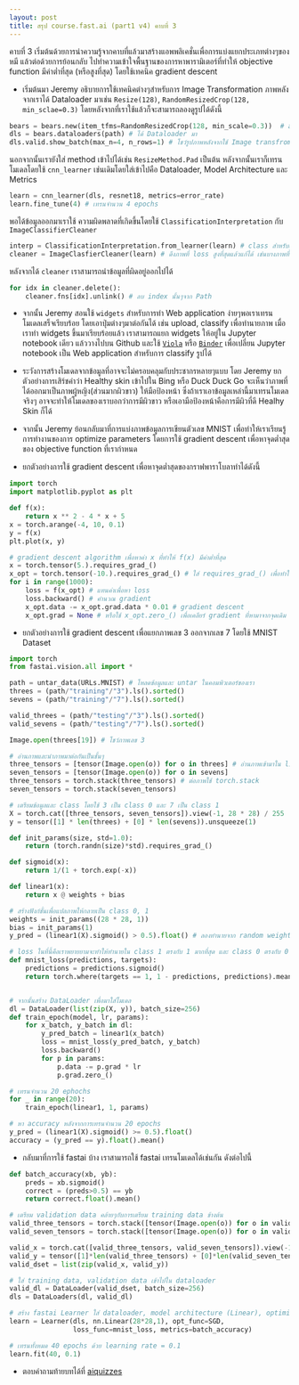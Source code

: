```yaml
---
layout: post
title: สรุป course.fast.ai (part1 v4) คาบที่ 3
---
```


คาบที่ 3 เริ่มต้นด้วยการนำความรู้จากคาบที่แล้วมาสร้างแอพพลิเคชั่นเพื่อการแบ่งแยกประเภทต่างๆของหมี แล้วต่อด้วยการย้อนกลับ
ไปทำความเข้าใจพื้นฐานของการหาพารามิเตอร์ที่ทำให้ objective function มีค่าต่ำที่สุด (หรือสูงที่สุด) โดยใช้เทคนิค gradient descent

* เริ่มต้นมา Jeremy อธิบายการใช้เทคนิคต่างๆสำหรับการ Image Transformation ภาพหลังจากเราได้ Dataloader มาเช่น `Resize(128)`,
`RandomResizedCrop(128, min_sclae=0.3)` โดยหลังจากที่เราใช้แล้วก็จะสามารถลองดูรูปได้ดังนี้

``` python
bears = bears.new(item_tfms=RandomResizedCrop(128, min_scale=0.3))  # apply การ crop จากรูปเดิมแบบสุ่มและ scale รูปด้วย
dls = bears.dataloaders(path) # ได้ Dataloader มา
dls.valid.show_batch(max_n=4, n_rows=1) # โชว์รูปภาพหลังจากใช้ Image transfrom: RandomResizedCrop
```

นอกจากนั้นเรายังใส่ method เข้าไปได้เช่น `ResizeMethod.Pad` เป็นต้น หลังจากนั้นเราก็เทรนโมเดลโดยใช้ `cnn_learner` เช่นเดิมโดยใส่เข้าไปคือ Dataloader, Model Architecture และ Metrics

``` py
learn = cnn_learner(dls, resnet18, metrics=error_rate)
learn.fine_tune(4) # เทรนจำนวน 4 epochs
```

พอได้ข้อมูลออกมาเราใช้ ความผิดพลาดที่เกิดขึ้นโดยใช้ `ClassificationInterpretation` กับ `ImageClassifierCleaner`

``` py
interp = ClassificationInterpretation.from_learner(learn) # class สำหรับดูรายละเอียดของการทำนายผลข้อมูล
cleaner = ImageClasfierCleaner(learn) # ดึงภาพที่ loss สูงที่สุดแล้วแก้ได้ เช่นบางภาพที่โหลดมาเป็นภาพเปล่า
```

หลังจากได้ `cleaner` เราสามารถนำข้อมูลที่ผิดอยู่ออกไปได้

``` py
for idx in cleaner.delete():
    cleaner.fns[idx].unlink() # ลบ index นั้นๆจาก Path
```

* จากนั้น Jeremy สอนใช้ `widgets` สำหรับการทำ Web application ง่ายๆพอเราเทรนโมเดลเสร็จเรียบร้อย โดยเอาปุ่มต่างๆมาต่อกันได้ เช่น upload, classify เพื่อทำนายภาพ เมื่อเราทำ widgets ขึ้นมาเรียบร้อยแล้ว เราสามารถแยก widgets ให้อยู่ใน Jupyter notebook เดียว
แล้ววางไปบน Github และใช้ [`Viola`](https://voila.readthedocs.io/en/stable/) หรือ [`Binder`](https://mybinder.org/) เพื่อเปลี่ยน Jupyter notebook เป็น Web application สำหรับการ classify รูปได้

* ระวังการสร้างโมเดลจากข้อมูลที่อาจจะไม่ครอบคลุมกับประชากรหลายๆแบบ โดย Jeremy ยกตัวอย่างการเสิร์ชคำว่า Healthy skin เข้าไปใน Bing หรือ Duck Duck Go จะเห็นว่าภาพที่ได้ออกมาเป็นภาพผู้หญิง(ส่วนมากผิวขาว)  ให้มือป้องหน้า ซึ่งถ้าเราเอาข้อมูลเหล่านี้มาเทรนโมเดลจริงๆ อาจจะทำให้โมเดลของเราบอกว่าการมีผิวขาว หรือเอามือป้องหน้าคือการมีผิวที่ดี Healhy Skin ก็ได้

* จากนั้น Jeremy ย้อนกลับมาที่การแบ่งภาพข้อมูลการเขียนตัวเลข MNIST เพื่อทำให้เราเรียนรู้การทำงานของการ optimize parameters
โดยการใช้ gradient descent เพื่อหาจุดต่ำสุดของ objective function ที่เรากำหนด

* ยกตัวอย่างการใช้ gradient descent เพื่อหาจุดต่ำสุดของกราฟพาราโบลาทำได้ดังนี้

``` py
import torch
import matplotlib.pyplot as plt

def f(x):
    return x ** 2 - 4 * x + 5
x = torch.arange(-4, 10, 0.1)
y = f(x)
plt.plot(x, y)

# gradient descent algorithm เพื่อหาค่า x ที่ทำให้ f(x) มีค่าต่ำที่สุด
x = torch.tensor(5.).requires_grad_()
x_opt = torch.tensor(-10.).requires_grad_() # ใส่ requires_grad_() เพื่อทำให้หา gradient ได้
for i in range(1000):
    loss = f(x_opt) # แทนค่าเพื่อหา loss
    loss.backward() # คำนวณ​ gradient
    x_opt.data -= x_opt.grad.data * 0.01 # gradient descent
    x_opt.grad = None # หรือใช้ x_opt.zero_() เพื่อเคลียร์​ gradient ที่หามาจากจุดเดิม
```

* ยกตัวอย่างการใช้ gradient descent เพื่อแยกภาพเลข 3 ออกจากเลข 7 โดยใช้ MNIST Dataset

``` py
import torch
from fastai.vision.all import *

path = untar_data(URLs.MNIST) # โหลดข้อมูลและ untar ในคอมพิวเตอร์ของเรา
threes = (path/"training"/"3").ls().sorted()
sevens = (path/"training"/"7").ls().sorted()

valid_threes = (path/"testing"/"3").ls().sorted()
valid_sevens = (path/"testing"/"7").ls().sorted()

Image.open(threes[19]) # โชว์ภาพเลข 3

# อ่านภาพและนำภาพมาต่อกันเป็นชั้นๆ
three_tensors = [tensor(Image.open(o)) for o in threes] # อ่านภาพเข้ามาใน list
seven_tensors = [tensor(Image.open(o)) for o in sevens]
three_tensors = torch.stack(three_tensors) # ต่อภาพใช้ torch.stack
seven_tensors = torch.stack(seven_tensors)

# เตรียมข้อมูลและ class โดยใช้ 3 เป็น class 0 และ 7 เป็น class 1
X = torch.cat([three_tensors, seven_tensors]).view(-1, 28 * 28) / 255
y = tensor([1] * len(threes) + [0] * len(sevens)).unsqueeze(1)

def init_params(size, std=1.0):
    return (torch.randn(size)*std).requires_grad_()

def sigmoid(x):
    return 1/(1 + torch.exp(-x))

def linear1(x):
    return x @ weights + bias

# สร้างฟังก์ชั่นเพื่อแปลภาพให้กลายเป็น class 0, 1
weights = init_params((28 * 28, 1))
bias = init_params(1)
y_pred = (linear1(X).sigmoid() > 0.5).float() # ลองทำนายจาก random weight

# loss ในที่นี้คือเราพยายยามจะทำให้ทำนายใน class 1 ตรงกับ 1 มากที่สุด และ class 0 ตรงกับ 0 มากที่สุด จึงใช้ torch.where(cond, x1 (ถ้าตรง condition), x2 (ถ้าไม่ตรง condition))
def mnist_loss(predictions, targets):
    predictions = predictions.sigmoid()
    return torch.where(targets == 1, 1 - predictions, predictions).mean()


# จากนั้นสร้าง DataLoader เพื่อมาใส่โมเดล
dl = DataLoader(list(zip(X, y)), batch_size=256)
def train_epoch(model, lr, params):
    for x_batch, y_batch in dl:
        y_pred_batch = linear1(x_batch)
        loss = mnist_loss(y_pred_batch, y_batch)
        loss.backward()
        for p in params:
            p.data -= p.grad * lr
            p.grad.zero_()

# เทรนจำนวน 20 ephochs
for _ in range(20):
    train_epoch(linear1, 1, params)

# หา accuracy หลังจากการเทรนจำนวน 20 epochs
y_pred = (linear1(X).sigmoid() >= 0.5).float()
accuracy = (y_pred == y).float().mean()
```

* กลับมาที่การใช้ fastai บ้าง เราสามารถใช้ fastai เทรนโมเดลได้เช่นกัน ดังต่อไปนี้

``` py
def batch_accuracy(xb, yb):
    preds = xb.sigmoid()
    correct = (preds>0.5) == yb
    return correct.float().mean()

# เตรียม validation data คล้ายๆกับการเตรียม training data ข้างต้น
valid_three_tensors = torch.stack([tensor(Image.open(o)) for o in valid_threes]) / 255
valid_seven_tensors = torch.stack([tensor(Image.open(o)) for o in valid_sevens]) / 255

valid_x = torch.cat([valid_three_tensors, valid_seven_tensors]).view(-1, 28*28)
valid_y = tensor([1]*len(valid_three_tensors) + [0]*len(valid_seven_tensors)).unsqueeze(1)
valid_dset = list(zip(valid_x, valid_y))

# ใส่ training data, validation data เข้าไปใน dataloader
valid_dl = DataLoader(valid_dset, batch_size=256)
dls = DataLoaders(dl, valid_dl)

# สร้าง fastai Learner ใส่ dataloader, model architecture (Linear), optimization function, loss, metrics
learn = Learner(dls, nn.Linear(28*28,1), opt_func=SGD,
                loss_func=mnist_loss, metrics=batch_accuracy)

# เทรนทั้งหมด 40 epochs ด้วย learning rate = 0.1
learn.fit(40, 0.1)
```
* ตอบคำถามท้ายบทได้ที่ [aiquizzes](https://aiquizzes.com/howto)